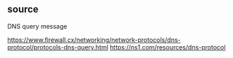 ## source

DNS query message

https://www.firewall.cx/networking/network-protocols/dns-protocol/protocols-dns-query.html
https://ns1.com/resources/dns-protocol
